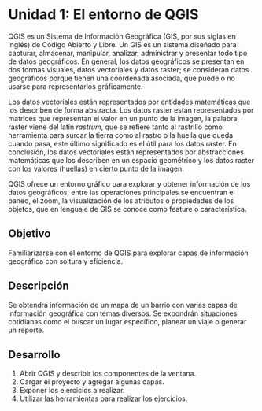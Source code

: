 # Unidad 1: El entorno de QGIS 

QGIS es un Sistema de Información Geográfica (GIS, por sus siglas en inglés) de Código Abierto y Libre. Un GIS es un sistema diseñado para capturar, almacenar, manipular, analizar, administrar y presentar todo tipo de datos geográficos. En general, los datos geográficos se presentan en dos formas visuales, datos vectoriales y datos raster; se consideran datos geográficos porque tienen una coordenada asociada, que puede o no usarse para representarlos gráficamente.

Los datos vectoriales están representados por entidades matemáticas que los describen de forma abstracta. Los datos raster están representados por matrices que representan el valor en un punto de la imagen, la palabra raster viene del latín *rastrum*, que se refiere tanto al rastrillo como herramienta para surcar la tierra como al rastro o la huella que queda cuando pasa, este último significado es el útil para los datos raster. En conclusión, los datos vectoriales están representados por abstracciones matemáticas que los describen en un espacio geométrico y los datos raster con los valores (huellas) en cierto punto de la imagen.

QGIS ofrece un entorno gráfico para explorar y obtener información de los datos geográficos, entre las operaciones principales se encuentran el paneo, el zoom, la visualización de los atributos o propiedades de los objetos, que en lenguaje de GIS se conoce como feature o característica.

## Objetivo

Familiarizarse con el entorno de QGIS para explorar capas de información geográfica con soltura y eficiencia.

## Descripción

Se obtendrá información de un mapa de un barrio con varias capas de información geográfica con temas diversos. Se expondrán situaciones cotidianas como el buscar un lugar específico, planear un viaje o generar un reporte.

## Desarrollo

1. Abrir QGIS y describir los componentes de la ventana.
2. Cargar el proyecto y agregar algunas capas.
3. Exponer los ejercicios a realizar.
4. Utilizar las herramientas para realizar los ejercicios.
